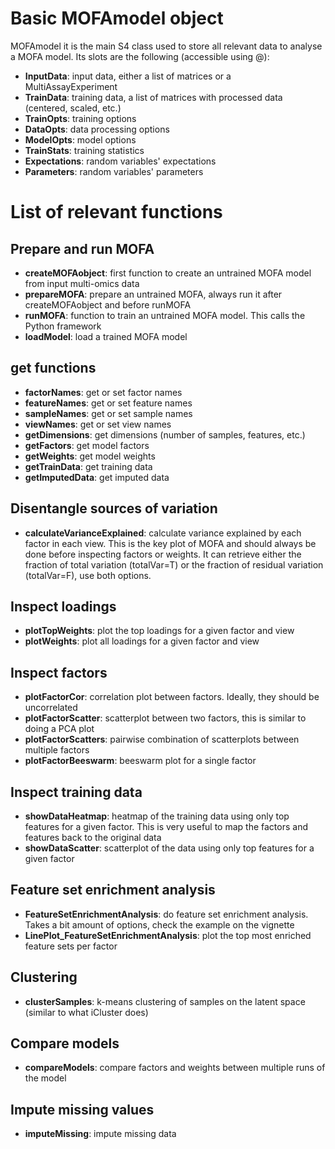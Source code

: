 # Basic MOFAmodel object
MOFAmodel it is the main S4 class used to store all relevant data to analyse a MOFA model. Its slots are the following (accessible using @):
* **InputData**: input data, either a list of matrices or a MultiAssayExperiment
* **TrainData**: training data, a list of matrices with processed data (centered, scaled, etc.)
* **TrainOpts**: training options
* **DataOpts**: data processing options
* **ModelOpts**: model options
* **TrainStats**: training statistics
* **Expectations**: random variables' expectations
* **Parameters**: random variables' parameters

# List of relevant functions

## Prepare and run MOFA
* **createMOFAobject**: first function to create an untrained MOFA model from input multi-omics data  
* **prepareMOFA**: prepare an untrained MOFA, always run it after createMOFAobject and before runMOFA  
* **runMOFA**: function to train an untrained MOFA model. This calls the Python framework  
* **loadModel**: load a trained MOFA model  

## get functions
* **factorNames**: get or set factor names  
* **featureNames**: get or set feature names  
* **sampleNames**: get or set sample names  
* **viewNames**: get or set view names  
* **getDimensions**: get dimensions (number of samples, features, etc.)  
* **getFactors**: get model factors  
* **getWeights**: get model weights  
* **getTrainData**: get training data  
* **getImputedData**: get imputed data  

## Disentangle sources of variation
* **calculateVarianceExplained**: calculate variance explained by each factor in each view. This is the key plot of MOFA and should always be done before inspecting factors or weights. It can retrieve either the fraction of total variation (totalVar=T) or the fraction of residual variation (totalVar=F), use both options.  

## Inspect loadings
* **plotTopWeights**: plot the top loadings for a given factor and view  
* **plotWeights**: plot all loadings for a given factor and view  

## Inspect factors
* **plotFactorCor**: correlation plot between factors. Ideally, they should be uncorrelated  
* **plotFactorScatter**: scatterplot between two factors, this is similar to doing a PCA plot  
* **plotFactorScatters**: pairwise combination of scatterplots between multiple factors  
* **plotFactorBeeswarm**: beeswarm plot for a single factor  

## Inspect training data
* **showDataHeatmap**: heatmap of the training data using only top features for a given factor. This is very useful to map the factors and features back to the original data  
* **showDataScatter**: scatterplot of the data using only top features for a given factor  

## Feature set enrichment analysis
* **FeatureSetEnrichmentAnalysis**: do feature set enrichment analysis. Takes a bit amount of options, check the example on the vignette  
* **LinePlot_FeatureSetEnrichmentAnalysis**: plot the top most enriched feature sets per factor  

## Clustering
* **clusterSamples**: k-means clustering of samples on the latent space (similar to what iCluster does)  

## Compare models
* **compareModels**: compare factors and weights between multiple runs of the model  

## Impute missing values
* **imputeMissing**: impute missing data  




